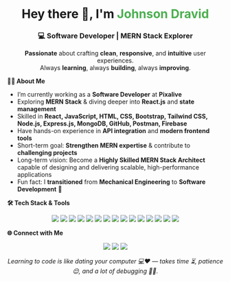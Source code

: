 <!-- Profile Header -->
<h1 align="center">Hey there 👋, I'm <span style="color:#4CAF50; font-weight:bold;">Johnson Dravid</span></h1>
<h3 align="center">💻 <b>Software Developer</b>  | <b>MERN Stack Explorer</b></h3>

<!-- Short Intro -->
<p align="center">
 <b>Passionate</b> about crafting <b>clean</b>, <b>responsive</b>, and <b>intuitive</b> user experiences.<br>
 Always <b>learning</b>, always <b>building</b>, always <b>improving</b>.  
</p>

<b>🧑‍💻 About Me</b>  

-  I’m currently working as a <b>Software Developer</b> at <b>Pixalive</b>  
-  Exploring <b>MERN Stack</b> & diving deeper into <b>React.js</b> and <b>state management</b>  
-  Skilled in <b>React, JavaScript, HTML, CSS, Bootstrap, Tailwind CSS, Node.js, Express.js, MongoDB, GitHub, Postman, Firebase</b>  
-  Have hands-on experience in <b>API integration</b> and <b>modern frontend tools</b>  
-  Short-term goal: <b>Strengthen MERN expertise</b> & contribute to <b>challenging projects</b>  
-  Long-term vision: Become a <b>Highly Skilled MERN Stack Architect</b> capable of designing and delivering scalable, high-performance applications  
-  Fun fact: I <b>transitioned</b> from <b>Mechanical Engineering</b> to <b>Software Development</b> 🚀


<b>🛠 Tech Stack & Tools</b>  

<p align="center">
<img src="https://img.shields.io/badge/Code-React-61DAFB?style=for-the-badge&logo=react&logoColor=white" />
<img src="https://img.shields.io/badge/Code-JavaScript-F7DF1E?style=for-the-badge&logo=javascript&logoColor=black" />
<img src="https://img.shields.io/badge/Code-HTML5-E34F26?style=for-the-badge&logo=html5&logoColor=white" />
<img src="https://img.shields.io/badge/Style-CSS3-1572B6?style=for-the-badge&logo=css3&logoColor=white" />
<img src="https://img.shields.io/badge/Style-Tailwind_CSS-38B2AC?style=for-the-badge&logo=tailwind-css&logoColor=white" />
<img src="https://img.shields.io/badge/Framework-Bootstrap-7952B3?style=for-the-badge&logo=bootstrap&logoColor=white" />
<img src="https://img.shields.io/badge/Tools-Git-F05032?style=for-the-badge&logo=git&logoColor=white" />
<img src="https://img.shields.io/badge/DB-MongoDB-4EA94B?style=for-the-badge&logo=mongodb&logoColor=white" />
<img src="https://img.shields.io/badge/Runtime-Node.js-339933?style=for-the-badge&logo=node.js&logoColor=white" />
<img src="https://img.shields.io/badge/Framework-Express.js-000000?style=for-the-badge&logo=express&logoColor=white" />
<img src="https://img.shields.io/badge/Code-Typescript-FF6600?style=for-the-badge&logo=typescript&logoColor=white" />
<img src="https://img.shields.io/badge/Hosting-Netlify-00C7B7?style=for-the-badge&logo=netlify&logoColor=white" />
<img src="https://img.shields.io/badge/API-Postman-FF6C37?style=for-the-badge&logo=postman&logoColor=white" />
<img src="https://img.shields.io/badge/Tools-Firebase-FFCA28?style=for-the-badge&logo=firebase&logoColor=black" />
<img src="https://img.shields.io/badge/DB-MySQL-4479A1?style=for-the-badge&logo=mysql&logoColor=white" />
</p>


<b>🌐 Connect with Me</b>  

<p align="center">
<a href="https://www.linkedin.com/in/johnson-dravid" target="_blank"><img src="https://img.shields.io/badge/LinkedIn-0A66C2?style=for-the-badge&logo=linkedin&logoColor=white" /></a>
<a href="mailto:johnsondravid143@gmail.com"><img src="https://img.shields.io/badge/Email-D14836?style=for-the-badge&logo=gmail&logoColor=white" /></a>
<a href="https://github.com/Nirmaljohn24"><img src="https://img.shields.io/badge/GitHub-171515?style=for-the-badge&logo=github&logoColor=white" /></a>
</p>

<p align="center">
 <i>Learning to code is like dating your computer 💻❤️ — takes time ⏳, patience 😌, and a lot of debugging 🐛🔧.</i>  
</p>
